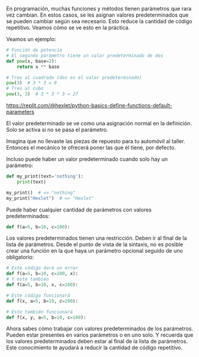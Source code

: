 
En programación, muchas funciones y métodos tienen parámetros que rara vez cambian. En estos casos, se les asignan valores predeterminados que se pueden cambiar según sea necesario. Esto reduce la cantidad de código repetitivo. Veamos cómo se ve esto en la práctica.

Veamos un ejemplo:

```python
# Función de potencia
# El segundo parámetro tiene un valor predeterminado de dos
def pow(x, base=2):
    return x ** base

# Tres al cuadrado (dos es el valor predeterminado)
pow(3)  # 3 * 3 = 9
# Tres al cubo
pow(3, 3)  # 3 * 3 * 3 = 27
```

https://replit.com/@hexlet/python-basics-define-functions-default-parameters

El valor predeterminado se ve como una asignación normal en la definición. Solo se activa si no se pasa el parámetro.

Imagina que no llevaste las piezas de repuesto para tu automóvil al taller. Entonces el mecánico te ofrecerá poner las que él tiene, por defecto.

Incluso puede haber un valor predeterminado cuando solo hay un parámetro:

```python
def my_print(text='nothing'):
    print(text)

my_print()  # => "nothing"
my_print("Hexlet")  # => "Hexlet"
```

Puede haber cualquier cantidad de parámetros con valores predeterminados:

```python
def f(a=5, b=10, c=100):
```

Los valores predeterminados tienen una restricción. Deben ir al final de la lista de parámetros. Desde el punto de vista de la sintaxis, no es posible crear una función en la que haya un parámetro opcional seguido de uno obligatorio:

```python
# Este código dará un error
def f(a=5, b=10, c=100, x):
# Y este también
def f(a=5, b=10, x, c=100):

# Este código funcionará
def f(x, a=5, b=10, c=100):

# Este también funcionará
def f(x, y, a=5, b=10, c=100):
```

Ahora sabes cómo trabajar con valores predeterminados de los parámetros. Pueden estar presentes en varios parámetros o en uno solo. Y recuerda que los valores predeterminados deben estar al final de la lista de parámetros. Este conocimiento te ayudará a reducir la cantidad de código repetitivo.
